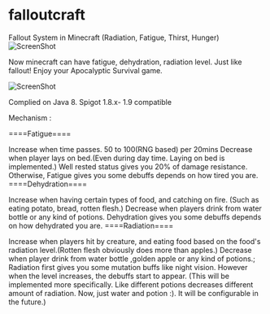 # falloutcraft
Fallout System in Minecraft (Radiation, Fatigue, Thirst, Hunger)
![ScreenShot](https://www.spigotmc.org/attachments/foc_logo-png.123360/)

Now minecraft can have fatigue, dehydration, radiation level. Just like fallout! Enjoy your Apocalyptic Survival game.



![ScreenShot](https://www.spigotmc.org/attachments/plugins-png.118236/)

Complied on Java 8.
Spigot 1.8.x- 1.9 compatible


Mechanism :

====Fatigue====

Increase when time passes. 50 to 100(RNG based) per 20mins
Decrease when player lays on bed.(Even during day time. Laying on bed is implemented.)
Well rested status gives you 20% of damage resistance. Otherwise, Fatigue gives you some debuffs depends on how tired you are.
====Dehydration====

Increase when having certain types of food, and catching on fire. (Such as eating potato, bread, rotten flesh.)
Decrease when players drink from water bottle or any kind of potions.
Dehydration gives you some debuffs depends on how dehydrated you are.
====Radiation====

Increase when players hit by creature, and eating food based on the food's radiation level.(Rotten flesh obviously does more than apples.)
Decrease when player drink from water bottle ,golden apple or any kind of potions.;
Radiation first gives you some mutation buffs like night vision. However when the level increases, the debuffs start to appear.
(This will be implemented more specifically. Like different potions decreases different amount of radiation. Now, just water and potion :). It will be configurable in the future.)
